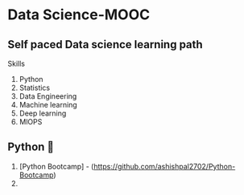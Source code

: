 # Data Science-MOOC
## Self paced Data science learning path 



Skills 

1. Python
2. Statistics
3. Data Engineering
4. Machine learning
5. Deep learning
6. MlOPS



## Python 🐍 
1. [Python Bootcamp] - (https://github.com/ashishpal2702/Python-Bootcamp)
2. 

